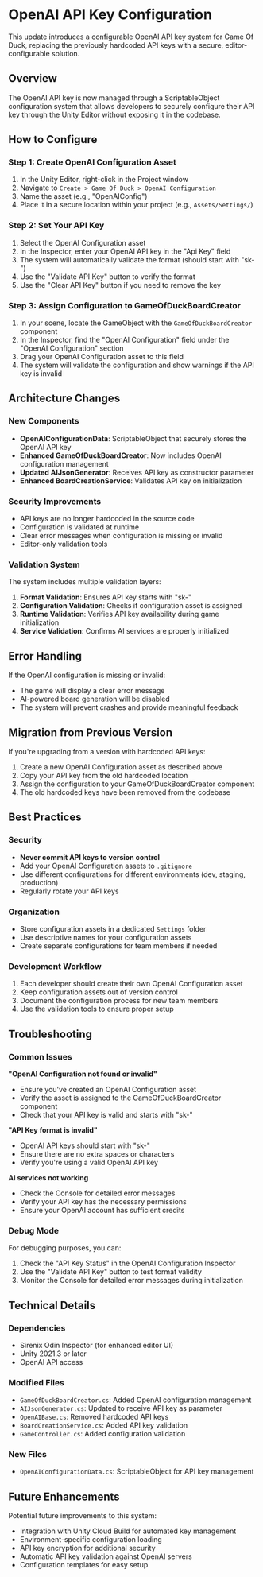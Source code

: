 # OpenAI API Key Configuration

This update introduces a configurable OpenAI API key system for Game Of Duck, replacing the previously hardcoded API keys with a secure, editor-configurable solution.

## Overview

The OpenAI API key is now managed through a ScriptableObject configuration system that allows developers to securely configure their API key through the Unity Editor without exposing it in the codebase.

## How to Configure

### Step 1: Create OpenAI Configuration Asset

1. In the Unity Editor, right-click in the Project window
2. Navigate to `Create > Game Of Duck > OpenAI Configuration`
3. Name the asset (e.g., "OpenAIConfig")
4. Place it in a secure location within your project (e.g., `Assets/Settings/`)

### Step 2: Set Your API Key

1. Select the OpenAI Configuration asset
2. In the Inspector, enter your OpenAI API key in the "Api Key" field
3. The system will automatically validate the format (should start with "sk-")
4. Use the "Validate API Key" button to verify the format
5. Use the "Clear API Key" button if you need to remove the key

### Step 3: Assign Configuration to GameOfDuckBoardCreator

1. In your scene, locate the GameObject with the `GameOfDuckBoardCreator` component
2. In the Inspector, find the "OpenAI Configuration" field under the "OpenAI Configuration" section
3. Drag your OpenAI Configuration asset to this field
4. The system will validate the configuration and show warnings if the API key is invalid

## Architecture Changes

### New Components

- **OpenAIConfigurationData**: ScriptableObject that securely stores the OpenAI API key
- **Enhanced GameOfDuckBoardCreator**: Now includes OpenAI configuration management
- **Updated AIJsonGenerator**: Receives API key as constructor parameter
- **Enhanced BoardCreationService**: Validates API key on initialization

### Security Improvements

- API keys are no longer hardcoded in the source code
- Configuration is validated at runtime
- Clear error messages when configuration is missing or invalid
- Editor-only validation tools

### Validation System

The system includes multiple validation layers:

1. **Format Validation**: Ensures API key starts with "sk-"
2. **Configuration Validation**: Checks if configuration asset is assigned
3. **Runtime Validation**: Verifies API key availability during game initialization
4. **Service Validation**: Confirms AI services are properly initialized

## Error Handling

If the OpenAI configuration is missing or invalid:

- The game will display a clear error message
- AI-powered board generation will be disabled
- The system will prevent crashes and provide meaningful feedback

## Migration from Previous Version

If you're upgrading from a version with hardcoded API keys:

1. Create a new OpenAI Configuration asset as described above
2. Copy your API key from the old hardcoded location
3. Assign the configuration to your GameOfDuckBoardCreator component
4. The old hardcoded keys have been removed from the codebase

## Best Practices

### Security

- **Never commit API keys to version control**
- Add your OpenAI Configuration assets to `.gitignore`
- Use different configurations for different environments (dev, staging, production)
- Regularly rotate your API keys

### Organization

- Store configuration assets in a dedicated `Settings` folder
- Use descriptive names for your configuration assets
- Create separate configurations for team members if needed

### Development Workflow

1. Each developer should create their own OpenAI Configuration asset
2. Keep configuration assets out of version control
3. Document the configuration process for new team members
4. Use the validation tools to ensure proper setup

## Troubleshooting

### Common Issues

**"OpenAI Configuration not found or invalid"**
- Ensure you've created an OpenAI Configuration asset
- Verify the asset is assigned to the GameOfDuckBoardCreator component
- Check that your API key is valid and starts with "sk-"

**"API Key format is invalid"**
- OpenAI API keys should start with "sk-"
- Ensure there are no extra spaces or characters
- Verify you're using a valid OpenAI API key

**AI services not working**
- Check the Console for detailed error messages
- Verify your API key has the necessary permissions
- Ensure your OpenAI account has sufficient credits

### Debug Mode

For debugging purposes, you can:
1. Check the "API Key Status" in the OpenAI Configuration Inspector
2. Use the "Validate API Key" button to test format validity
3. Monitor the Console for detailed error messages during initialization

## Technical Details

### Dependencies

- Sirenix Odin Inspector (for enhanced editor UI)
- Unity 2021.3 or later
- OpenAI API access

### Modified Files

- `GameOfDuckBoardCreator.cs`: Added OpenAI configuration management
- `AIJsonGenerator.cs`: Updated to receive API key as parameter
- `OpenAIBase.cs`: Removed hardcoded API keys
- `BoardCreationService.cs`: Added API key validation
- `GameController.cs`: Added configuration validation

### New Files

- `OpenAIConfigurationData.cs`: ScriptableObject for API key management

## Future Enhancements

Potential future improvements to this system:

- Integration with Unity Cloud Build for automated key management
- Environment-specific configuration loading
- API key encryption for additional security
- Automatic API key validation against OpenAI servers
- Configuration templates for easy setup